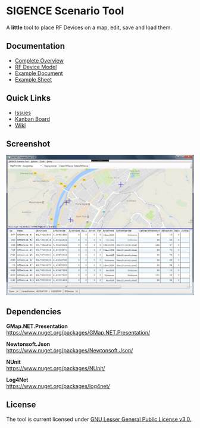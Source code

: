 # SIGENCE Scenario Tool

A **little** tool to place RF Devices on a map, edit, save and load them.

## Documentation

- [Complete Overview](https://github.com/ObiWanLansi/SIGENCE-Scenario-Tool/blob/master/Documentation/LinksToDocuments.md)
- [RF Device Model](https://github.com/ObiWanLansi/SIGENCE-Scenario-Tool/blob/master/SIGENCEScenarioTool.MainApp/Src/Models/RFDevice.Properties.md)
- [Example Document](https://docs.google.com/document/d/1McBbzu1e6Z02Gi1kc4LE9IljVJ0ChYTBhm4Aa0apMBs/edit?usp=sharing)
- [Example Sheet](https://docs.google.com/spreadsheets/d/1NPP4nd6wHIod8LwnMzezaTrpzQ2TSUtZhCWA30o0QwQ/edit?usp=sharing)

## Quick Links

- [Issues](https://github.com/ObiWanLansi/SIGENCE-Scenario-Tool/issues)
- [Kanban Board](https://github.com/ObiWanLansi/SIGENCE-Scenario-Tool/projects/1)
- [Wiki](https://github.com/ObiWanLansi/SIGENCE-Scenario-Tool/wiki)


## Screenshot

![Sorry, but here should be a Screenshot :-(](Screenshots/MainApplication.jpg  "Screenshot from the MainWindow.")


## Dependencies

**GMap.NET.Presentation**<br/>
https://www.nuget.org/packages/GMap.NET.Presentation/

**Newtonsoft.Json**<br/>
https://www.nuget.org/packages/Newtonsoft.Json/

**NUnit**<br/>
https://www.nuget.org/packages/NUnit/

**Log4Net**<br/>
https://www.nuget.org/packages/log4net/


## License

The tool is current licensed under [GNU Lesser General Public License v3.0.](https://github.com/ObiWanLansi/SIGENCE-Scenario-Tool/blob/master/LICENSE)
